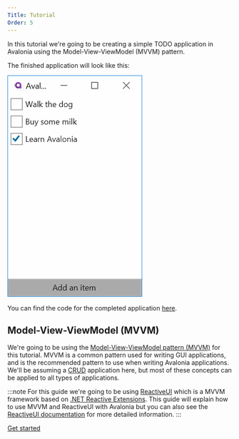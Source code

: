 ```yaml
---
Title: Tutorial
Order: 5
---
```

In this tutorial we're going to be creating a simple TODO application in Avalonia using the Model-View-ViewModel (MVVM) pattern.

The finished application will look like this:

![The running application](images/wiring-up-views-run.png)

You can find the code for the completed application [here](https://github.com/grokys/todo-tutorial). 

## Model-View-ViewModel (MVVM)

We're going to be using the [Model-View-ViewModel pattern (MVVM)](/docs/quickstart/mvvm) for this tutorial. MVVM is a common pattern used for writing GUI applications, and is the recommended pattern to use when writing Avalonia applications. We'll be assuming a [CRUD](https://en.wikipedia.org/wiki/Create,_read,_update_and_delete) application here, but most of
these concepts can be applied to all types of applications.

:::note
For this guide we're going to be using [ReactiveUI](https://reactiveui.net/) which is a MVVM framework based on [.NET Reactive Extensions](http://reactivex.io/). This guide will explain how to use MVVM and ReactiveUI with Avalonia but you can also see the [ReactiveUI documentation](https://reactiveui.net/docs/) for more detailed information.
:::

<a class="btn btn-primary" role="button" href="creating-the-project">
    Get started
</a>
